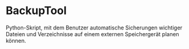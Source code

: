 # BackupTool
 Python-Skript, mit dem Benutzer automatische Sicherungen wichtiger Dateien und Verzeichnisse auf einem externen Speichergerät planen können.
